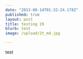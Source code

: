 ```yaml
---
date: "2013-08-14T01:32:24.178Z"
published: true
layout: post
title: testing 19
blurb: test
image: /upload/2t_md.jpg

---
```


test
